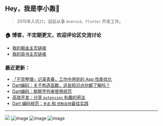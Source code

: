 ## Hey，我是李小轰🔅

> 2015年入坑`IT`。目前从事 `Android`、`Flutter` 开发工作。

### 🏠 博客，不定期更文，欢迎评论区交流讨论

+ [我的掘金主页链接](https://juejin.cn/user/3157453124930039) 
+ [我的简书主页链接](https://www.jianshu.com/u/5730e5049f21) 

### 最近更新：

<!-- BLOG-POST-LIST:START -->
- [「干货整理」记录青春，工作中用到的 App 性能优化](https://juejin.cn/post/7035886363060731911)
- [Dart编码：关于构造函数，这些知识点你都了解吗？](https://juejin.cn/post/7035148966291308580)
- [Dart编码：聊聊字符串使用规范](https://juejin.cn/post/7034759938832334862)
- [高效开发：分享 `extension` 有趣的用法](https://juejin.cn/post/7034439067269857294)
- [Dart 编码规范：`多态` 和 `控制反转`最佳实践](https://juejin.cn/post/7034024807410696199)
<!-- BLOG-POST-LIST:END -->

***
![](https://img.shields.io/badge/Android-3DDC84?style=for-the-badge&logo=android&logoColor=white) ![image](https://img.shields.io/badge/Dart-0175C2?style=for-the-badge&logo=dart&logoColor=white) ![image](https://img.shields.io/badge/Kotlin-0095D5?&style=for-the-badge&logo=kotlin&logoColor=white) ![image](https://img.shields.io/badge/Flutter-02569B?style=for-the-badge&logo=flutter&logoColor=white) 

